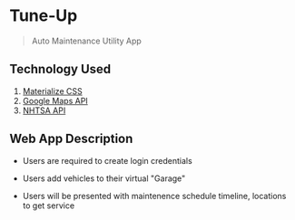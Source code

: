 # Tune-Up

> Auto Maintenance Utility App

## Technology Used

1. [Materialize CSS](http://materializecss.com/)
2. [Google Maps API](https://developers.google.com/maps/documentation/)
3. [NHTSA API](https://vpic.nhtsa.dot.gov/api/)

## Web App Description

* Users are required to create login credentials

* Users add vehicles to their virtual "Garage"

* Users will be presented with maintenence schedule timeline, locations to get service
